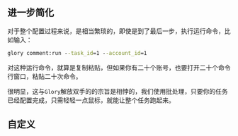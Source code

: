## 进一步简化

对于整个配置过程来说，是相当繁琐的，即使是到了最后一步，执行运行命令，比如输入：

```cmd
glory comment:run --task_id=1 --account_id=1
```

对这种运行命令，就算是复制粘贴，但如果你有二十个账号，也要打开二十个命令行窗口，粘贴二十次命令。

很明显，这与`Glory`解放双手的的宗旨是相悖的，我们使用批处理，只要你的任务已经配置完成，只需轻轻一点鼠标，就能让整个任务跑起来。

## 自定义

